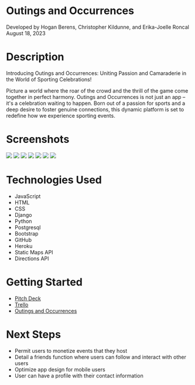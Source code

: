 # Outings and Occurrences
Developed by Hogan Berens, Christopher Kildunne, and Erika-Joelle Roncal 
August 18, 2023

# Description
Introducing Outings and Occurrences: Uniting Passion and Camaraderie in the World of Sporting Celebrations!

Picture a world where the roar of the crowd and the thrill of the game come together in perfect harmony. Outings and Occurrences is not just an app – it's a celebration waiting to happen. Born out of a passion for sports and a deep desire to foster genuine connections, this dynamic platform is set to redefine how we experience sporting events.


# Screenshots

<img src="https://i.imgur.com/GZLsbq1.png">
<img src="https://i.imgur.com/JRklXhh.png">
<img src="https://i.imgur.com/R2lR85h.png">
<img src="https://i.imgur.com/lwkjPDn.png">
<img src="https://i.imgur.com/8iM71VF.png">
<img src="https://i.imgur.com/1wT91fQ.png">
<img src="https://i.imgur.com/jBZTl8K.png">

# Technologies Used

- JavaScript
- HTML
- CSS
- Django
- Python
- Postgresql
- Bootstrap
- GitHub
- Heroku
- Static Maps API
- Directions API

# Getting Started

- [Pitch Deck](https://docs.google.com/presentation/d/1e7EBcHRoVNb1EOOLkkf-WwUtXmWMCLGt8VCkNTIHNH0/edit#slide=id.g114361a249a_0_0)
- [Trello](https://trello.com/b/M8FBizu5/project-3)
- [Outings and Occurrences](https://outings-af5fe22770a5.herokuapp.com/)

# Next Steps

- Permit users to monetize events that they host
- Detail a friends function where users can follow and interact with other users
- Optimize app design for mobile users
- User can have a profile with their contact information